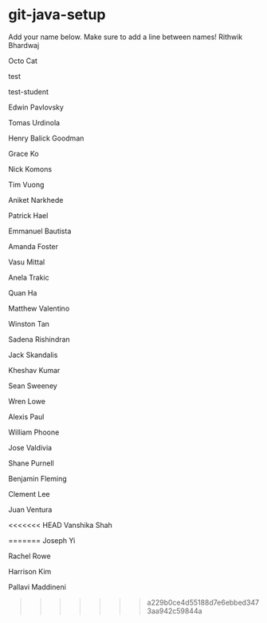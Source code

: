# git-java-setup

Add your name below. Make sure to add a line between names!
Rithwik Bhardwaj

Octo Cat

test

test-student

Edwin Pavlovsky

Tomas Urdinola

Henry Balick Goodman

Grace Ko

Nick Komons

Tim Vuong

Aniket Narkhede

Patrick Hael

Emmanuel Bautista

Amanda Foster

Vasu Mittal

Anela Trakic

Quan Ha

Matthew Valentino

Winston Tan

Sadena Rishindran

Jack Skandalis

Kheshav Kumar

Sean Sweeney

Wren Lowe

Alexis Paul

William Phoone

Jose Valdivia

Shane Purnell

Benjamin Fleming

Clement Lee

Juan Ventura

<<<<<<< HEAD
Vanshika Shah

=======
Joseph Yi

Rachel Rowe

Harrison Kim

Pallavi Maddineni

>>>>>>> a229b0ce4d55188d7e6ebbed3473aa942c59844a
